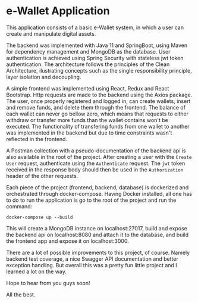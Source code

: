# e-Wallet Application

This application consists of a basic e-Wallet system, in which a user can create and manipulate digital assets. 

The backend was implemented with Java 11 and SpringBoot, using Maven for dependency management and MongoDB as the database. User authentication is achieved using Spring Security with stateless jwt token authentication. The architecture follows the principles of the Clean Architecture, ilustrating concepts such as the single responsibility principle, layer isolation and decoupling.

A simple frontend was implemented using React, Redux and React Bootstrap. Http requests are made to the backend using the Axios package.
The user, once properly registered and logged in, can create wallets, insert and remove funds, and delete them through the frontend. The balance of each wallet can never go bellow zero, which means that requests to either withdraw or transfer more funds than the wallet contains won't be executed. The functionality of transfering funds from one wallet to another was implemented in the backend but due to time constraints wasn't reflected in the frontend.

A Postman collection with a pseudo-documentation of the backend api is also available in the root of the project. After creating a user with the `Create User` request, authenticate using the `Authenticate` request. The `jwt` token received in the response body should then be used in the `Authorization` header of the other requests. 
 
Each piece of the project (frontend, backend, database) is dockerized and orchestrated through docker-compose. Having Docker installed, all one has to do to run the application is go to the root of the project and run the command:
```
docker-compose up --build
```

This will create a MongoDB instance on localhost:27017, build and expose the backend api on localhost:8080 and attach it to the database, and build the frontend app and expose it on localhost:3000.

There are a lot of possible improvements to this project, of course. Namely backend test coverage, a nice Swagger API documentation and better exception handling. But overall this was a pretty fun little project and I learned a lot on the way.

Hope to hear from you guys soon!

All the best.
